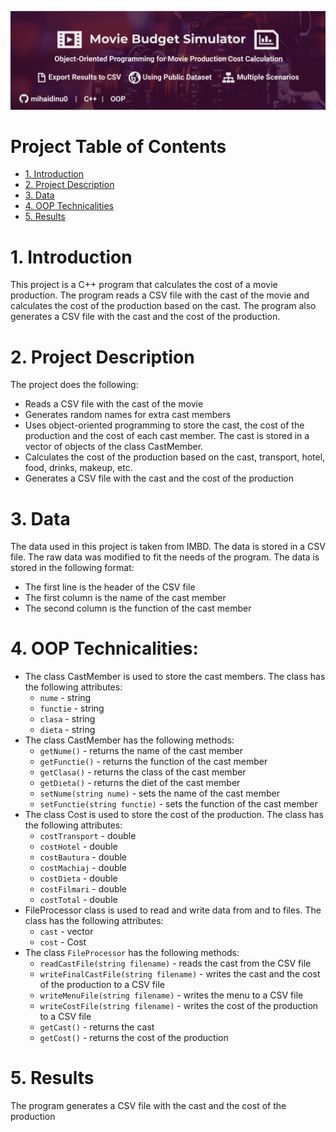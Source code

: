 ![Banner](assets/banner.png)
# Project Table of Contents
- [1. Introduction](#1-introduction)
- [2. Project Description](#2-project-description)
- [3. Data](#3-data)
- [4. OOP Technicalities](#4-oop-technicalities)
- [5. Results](#5-results)

# 1. Introduction
This project is a C++ program that calculates the cost of a movie production. The program reads a CSV file with the cast of the movie and calculates the cost of the production based on the cast. The program also generates a CSV file with the cast and the cost of the production.

# 2. Project Description
The project does the following:
- Reads a CSV file with the cast of the movie
- Generates random names for extra cast members
- Uses object-oriented programming to store the cast, the cost of the production and the cost of each cast member. The cast is stored in a vector of objects of the class CastMember.
- Calculates the cost of the production based on the cast, transport, hotel, food, drinks, makeup, etc.
- Generates a CSV file with the cast and the cost of the production

# 3. Data
The data used in this project is taken from IMBD. The data is stored in a CSV file. The raw data was modified to fit the needs of the program. The data is stored in the following format:
- The first line is the header of the CSV file
- The first column is the name of the cast member
- The second column is the function of the cast member

# 4. OOP Technicalities:
- The class CastMember is used to store the cast members. The class has the following attributes:
    - `nume` - string
    - `functie` - string
    - `clasa` - string
    - `dieta` - string
- The class CastMember has the following methods:
    - `getNume()` - returns the name of the cast member
    - `getFunctie()` - returns the function of the cast member
    - `getClasa()` - returns the class of the cast member
    - `getDieta()` - returns the diet of the cast member
    - `setNume(string nume)` - sets the name of the cast member
    - `setFunctie(string functie)` - sets the function of the cast member
- The class Cost is used to store the cost of the production. The class has the following attributes:
    - `costTransport` - double
    - `costHotel` - double
    - `costBautura` - double
    - `costMachiaj` - double
    - `costDieta` - double
    - `costFilmari` - double
    - `costTotal` - double
- FileProcessor class is used to read and write data from and to files. The class has the following attributes:
    - `cast` - vector<CastMember>
    - `cost` - Cost
- The class `FileProcessor` has the following methods:
    - `readCastFile(string filename)` - reads the cast from the CSV file
    - `writeFinalCastFile(string filename)` - writes the cast and the cost of the production to a CSV file
    - `writeMenuFile(string filename)` - writes the menu to a CSV file
    - `writeCostFile(string filename)` - writes the cost of the production to a CSV file
    - `getCast()` - returns the cast
    - `getCost()` - returns the cost of the production

# 5. Results
The program generates a CSV file with the cast and the cost of the production
